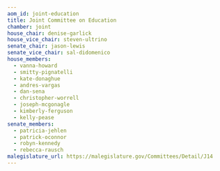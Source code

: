 ```yaml
---
aom_id: joint-education
title: Joint Committee on Education
chamber: joint
house_chair: denise-garlick
house_vice_chair: steven-ultrino
senate_chair: jason-lewis
senate_vice_chair: sal-didomenico
house_members:
  - vanna-howard
  - smitty-pignatelli
  - kate-donaghue
  - andres-vargas
  - dan-sena
  - christopher-worrell
  - joseph-mcgonagle
  - kimberly-ferguson
  - kelly-pease
senate_members:
  - patricia-jehlen
  - patrick-oconnor
  - robyn-kennedy
  - rebecca-rausch
malegislature_url: https://malegislature.gov/Committees/Detail/J14
---
```

